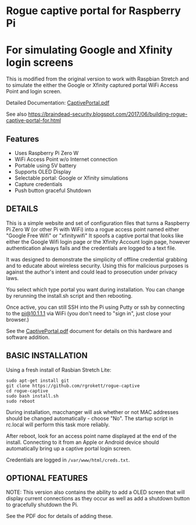 # Rogue captive portal for Raspberry Pi
# For simulating Google and Xfinity login screens

This is modified from the original version to work with Raspbian Stretch and to simulate the either the Google or Xfinity captured portal WiFi Access Point and login screen. 

Detailed Documentation: [CaptivePortal.pdf](/CaptivePortal.pdf)


See also https://braindead-security.blogspot.com/2017/06/building-rogue-captive-portal-for.html

## Features 
- Uses Raspberry Pi Zero W
- WiFi Access Point w/o Internet connection
- Portable using 5V battery
- Supports OLED Display
- Selectable portal: Google or Xfinity simulations
- Capture credentials
- Push button graceful Shutdown 

## DETAILS
This is a simple website and set of configuration files that turns a Raspberry Pi Zero W (or other Pi with WiFi) into a rogue access point named either "Google Free Wifi" or "xfinitywifi" It spoofs a captive portal that looks like either the Google Wifi login page or the Xfinity Account login page, however authentication always fails and the credentials are logged to a text file.

It was designed to demonstrate the simplicity of offline credential grabbing and to educate about wireless security. Using this for malicious purposes is against the author's intent and could lead to prosecution under privacy laws.

You select which type portal you want during installation. You can change by rerunning the install.sh script and then rebooting.

Once active, you can still SSH into the Pi using Putty or ssh by connecting to the pi@10.1.1.1 via WiFi (you don't need to "sign in", just close your browser.)

See the [CaptivePortal.pdf](/CaptivePortal.pdf) document for details on this hardware and software addition.

## BASIC INSTALLATION
Using a fresh install of Rasbian Stretch Lite:
```
sudo apt-get install git
git clone https://github.com/rgrokett/rogue-captive
cd rogue-captive
sudo bash install.sh
sudo reboot
```

During installation, macchanger will ask whether or not MAC addresses should be changed automatically - choose "No". The startup script in rc.local will perform this task more reliably.

After reboot, look for an access point name displayed at the end of the install. Connecting to it from an Apple or Android device should automatically bring up a captive portal login screen.

Credentials are logged in `/var/www/html/creds.txt`.

## OPTIONAL FEATURES

NOTE: This version also contains the ability to add a OLED screen that will display current connections as they occur as well as add a shutdown button to gracefully shutdown the Pi.


See the PDF doc for details of adding these.



